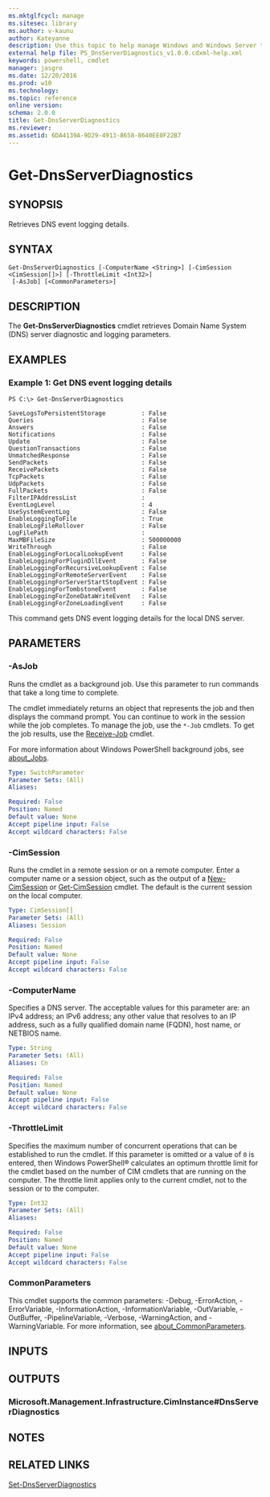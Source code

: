 ```yaml
---
ms.mktglfcycl: manage
ms.sitesec: library
ms.author: v-kaunu
author: Kateyanne
description: Use this topic to help manage Windows and Windows Server technologies with Windows PowerShell.
external help file: PS_DnsServerDiagnostics_v1.0.0.cdxml-help.xml
keywords: powershell, cmdlet
manager: jasgro
ms.date: 12/20/2016
ms.prod: w10
ms.technology: 
ms.topic: reference
online version: 
schema: 2.0.0
title: Get-DnsServerDiagnostics
ms.reviewer:
ms.assetid: 6DA4139A-9D29-4913-8658-8640EE0F22B7
---
```


# Get-DnsServerDiagnostics

## SYNOPSIS
Retrieves DNS event logging details.

## SYNTAX

```
Get-DnsServerDiagnostics [-ComputerName <String>] [-CimSession <CimSession[]>] [-ThrottleLimit <Int32>]
 [-AsJob] [<CommonParameters>]
```

## DESCRIPTION
The **Get-DnsServerDiagnostics** cmdlet retrieves Domain Name System (DNS) server diagnostic and logging parameters.

## EXAMPLES

### Example 1: Get DNS event logging details
```
PS C:\> Get-DnsServerDiagnostics

SaveLogsToPersistentStorage          : False
Queries                              : False
Answers                              : False
Notifications                        : False
Update                               : False
QuestionTransactions                 : False
UnmatchedResponse                    : False
SendPackets                          : False
ReceivePackets                       : False
TcpPackets                           : False
UdpPackets                           : False
FullPackets                          : False
FilterIPAddressList                  :
EventLogLevel                        : 4
UseSystemEventLog                    : False
EnableLoggingToFile                  : True
EnableLogFileRollover                : False
LogFilePath                          :
MaxMBFileSize                        : 500000000
WriteThrough                         : False
EnableLoggingForLocalLookupEvent     : False
EnableLoggingForPluginDllEvent       : False
EnableLoggingForRecursiveLookupEvent : False
EnableLoggingForRemoteServerEvent    : False
EnableLoggingForServerStartStopEvent : False
EnableLoggingForTombstoneEvent       : False
EnableLoggingForZoneDataWriteEvent   : False
EnableLoggingForZoneLoadingEvent     : False
```

This command gets DNS event logging details for the local DNS server.

## PARAMETERS

### -AsJob
Runs the cmdlet as a background job. Use this parameter to run commands that take a long time to complete. 

The cmdlet immediately returns an object that represents the job and then displays the command prompt. 
You can continue to work in the session while the job completes. 
To manage the job, use the `*-Job` cmdlets. 
To get the job results, use the [Receive-Job](https://go.microsoft.com/fwlink/?LinkID=113372) cmdlet. 

For more information about Windows PowerShell background jobs, see [about_Jobs](https://go.microsoft.com/fwlink/?LinkID=113251).

```yaml
Type: SwitchParameter
Parameter Sets: (All)
Aliases: 

Required: False
Position: Named
Default value: None
Accept pipeline input: False
Accept wildcard characters: False
```

### -CimSession
Runs the cmdlet in a remote session or on a remote computer.
Enter a computer name or a session object, such as the output of a [New-CimSession](https://go.microsoft.com/fwlink/p/?LinkId=227967) or [Get-CimSession](https://go.microsoft.com/fwlink/p/?LinkId=227966) cmdlet.
The default is the current session on the local computer.

```yaml
Type: CimSession[]
Parameter Sets: (All)
Aliases: Session

Required: False
Position: Named
Default value: None
Accept pipeline input: False
Accept wildcard characters: False
```

### -ComputerName
Specifies a DNS server.
The acceptable values for this parameter are: an IPv4 address; an IPv6 address; any other value that resolves to an IP address, such as a fully qualified domain name (FQDN), host name, or NETBIOS name.

```yaml
Type: String
Parameter Sets: (All)
Aliases: Cn

Required: False
Position: Named
Default value: None
Accept pipeline input: False
Accept wildcard characters: False
```

### -ThrottleLimit
Specifies the maximum number of concurrent operations that can be established to run the cmdlet.
If this parameter is omitted or a value of `0` is entered, then Windows PowerShell® calculates an optimum throttle limit for the cmdlet based on the number of CIM cmdlets that are running on the computer.
The throttle limit applies only to the current cmdlet, not to the session or to the computer.

```yaml
Type: Int32
Parameter Sets: (All)
Aliases: 

Required: False
Position: Named
Default value: None
Accept pipeline input: False
Accept wildcard characters: False
```

### CommonParameters
This cmdlet supports the common parameters: -Debug, -ErrorAction, -ErrorVariable, -InformationAction, -InformationVariable, -OutVariable, -OutBuffer, -PipelineVariable, -Verbose, -WarningAction, and -WarningVariable. For more information, see [about_CommonParameters](https://go.microsoft.com/fwlink/?LinkID=113216).

## INPUTS

## OUTPUTS

### Microsoft.Management.Infrastructure.CimInstance#DnsServerDiagnostics

## NOTES

## RELATED LINKS

[Set-DnsServerDiagnostics](./Set-DnsServerDiagnostics.md)

